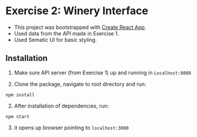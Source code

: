 # Exercise 2: Winery Interface

- This project was bootstrapped with [Create React App](https://github.com/facebook/create-react-app).
- Used data from the API made in Exercise 1.
- Used Sematic UI for basic styling.

## Installation

1. Make sure API server (from Exercise 1) up and running in `Localhost:8000`

2. Clone the package, navigate to root directory and run:

```
npm install
```

2. After installation of dependencies, run:

```
npm start
```

3. it opens up browser pointing to `localhost:3000`
